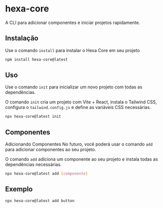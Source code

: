 # hexa-core
A CLI para adicionar componentes e iniciar projetos rapidamente.

## Instalação
Use o comando `install` para instalar o Hexa Core em seu projeto

```bash
npm install hexa-core@latest
```

## Uso
Use o comando `init` para inicializar um novo projeto com todas as dependências.

O comando `init` cria um projeto com Vite + React, instala o Tailwind CSS, configura o `tailwind.config.js` e define as variáveis CSS necessárias.

```bash
npx hexa-core@latest init
```

## Componentes
Adicionando Componentes No futuro, você poderá usar o comando `add` para adicionar componentes ao seu projeto.

O comando `add` adiciona um componente ao seu projeto e instala todas as dependências necessárias.

```bash
npx hexa-core@latest add [componente]
```

## Exemplo
```bash
npx hexa-core@latest add button
```
